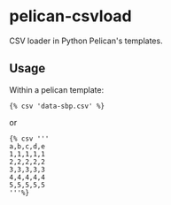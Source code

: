# pelican-csvload

CSV loader in Python Pelican's templates.

## Usage

Within a pelican template:

    {% csv 'data-sbp.csv' %}

or 

    {% csv '''
    a,b,c,d,e
    1,1,1,1,1
    2,2,2,2,2
    3,3,3,3,3
    4,4,4,4,4
    5,5,5,5,5
    '''%}
